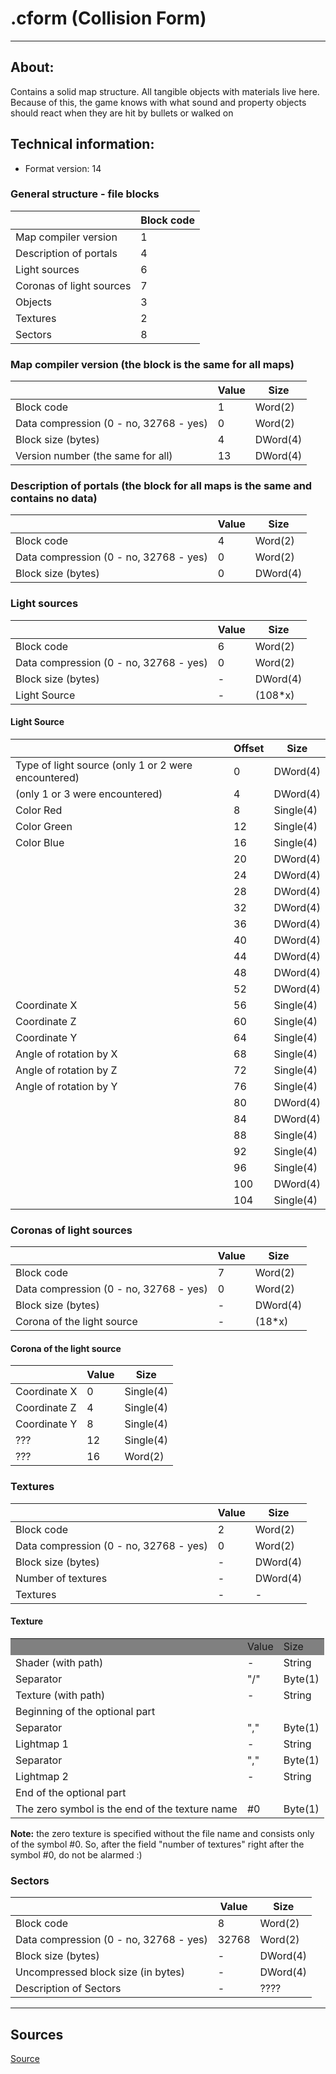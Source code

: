 # .cform (Collision Form)

___

## About:

Contains a solid map structure. All tangible objects with materials live here. Because of this, the game knows with what sound and property objects should react when they are hit by bullets or walked on

## Technical information:

- Format version: 14

### General structure - file blocks

|  | Block code |
---|---|
| Map compiler version | 1 |
| Description of portals | 4 |
| Light sources | 6 |
| Coronas of light sources | 7 |
| Objects | 3 |
| Textures | 2 |
| Sectors | 8 |

### Map compiler version (the block is the same for all maps)

|  | Value | Size |
---|---|---|
| Block code | 1 | Word(2) |
| Data compression (0 - no, 32768 - yes) | 0 | Word(2) |
| Block size (bytes) | 4 | DWord(4) |
| Version number (the same for all) | 13 | DWord(4) |

### Description of portals (the block for all maps is the same and contains no data)

|  | Value | Size |
---|---|---|
| Block code | 4 | Word(2) |
| Data compression (0 - no, 32768 - yes) | 0 | Word(2) |
| Block size (bytes) | 0 | DWord(4) |

### Light sources

|  | Value | Size |
---|---|---|
| Block code | 6 | Word(2) |
| Data compression (0 - no, 32768 - yes) | 0 | Word(2) |
| Block size (bytes) | - | DWord(4) |
| Light Source | - | (108*х) |

#### Light Source

|  | Offset | Size |
---|---|---|
| Type of light source (only 1 or 2 were encountered) | 0 | DWord(4) |
| (only 1 or 3 were encountered) | 4 | DWord(4) |
| Color Red | 8 | Single(4) |
| Color Green | 12 | Single(4) |
| Color Blue | 16 | Single(4) |
|  | 20 | DWord(4) |
|  | 24 | DWord(4) |
|  | 28 | DWord(4) |
|  | 32 | DWord(4) |
|  | 36 | DWord(4) |
|  | 40 | DWord(4) |
|  | 44 | DWord(4) |
|  | 48 | DWord(4) |
|  | 52 | DWord(4) |
| Coordinate X | 56 | Single(4) |
| Coordinate Z | 60 | Single(4) |
| Coordinate Y | 64 | Single(4) |
| Angle of rotation by X | 68 | Single(4) |
| Angle of rotation by Z | 72 | Single(4) |
| Angle of rotation by Y | 76 | Single(4) |
|  | 80 | DWord(4) |
|  | 84 | DWord(4) |
|  | 88 | Single(4) |
|  | 92 | Single(4) |
|  | 96 | Single(4) |
|  | 100 | DWord(4) |
|  | 104 | Single(4) |

### Coronas of light sources

|  | Value | Size |
---|---|---|
| Block code | 7 | Word(2) |
| Data compression (0 - no, 32768 - yes) | 0 | Word(2) |
| Block size (bytes) | - | DWord(4) |
| Corona of the light source | - | (18*х) |

#### Corona of the light source

|  | Value | Size |
---|---|---|
| Coordinate X | 0 | Single(4) |
| Coordinate Z | 4 | Single(4) |
| Coordinate Y | 8 | Single(4) |
| ??? | 12 | Single(4) |
| ??? | 16 | Word(2) |

### Textures

|  | Value | Size |
---|---|---|
| Block code | 2 | Word(2) |
| Data compression (0 - no, 32768 - yes) | 0 | Word(2) |
| Block size (bytes) | - | DWord(4) |
| Number of textures | - | DWord(4) |
| Textures | - | - |

#### Texture

<table>
	<tbody>
		<tr bgcolor="grey">
			<td></td>
			<td>Value</td>
			<td>Size</td>
		</tr>
		<tr>
			<td>Shader (with path)</td>
			<td>-</td>
			<td>String</td>
		</tr>
		<tr>
			<td>Separator</td>
			<td>"/"</td>
			<td>Byte(1)</td>
		</tr>
		<tr>
			<td>Texture (with path)</td>
			<td>-</td>
			<td>String</td>
		</tr>
		<tr>
			<td colspan="3">Beginning of the optional part</td>
		</tr>
		<tr>
			<td>Separator</td>
			<td>","</td>
			<td>Byte(1)</td>
		</tr>
		<tr>
			<td>Lightmap 1</td>
			<td>-</td>
			<td>String</td>
		</tr>
		<tr>
			<td>Separator</td>
			<td>","</td>
			<td>Byte(1)</td>
		</tr>
		<tr>
			<td>Lightmap 2</td>
			<td>-</td>
			<td>String</td>
		</tr>
		<tr>
			<td colspan="3">End of the optional part</td>
		</tr>
		<tr>
			<td>The zero symbol is the end of the texture name</td>
			<td>#0</td>
			<td>Byte(1)</td>
		</tr>
	</tbody>
</table>

**Note:** the zero texture is specified without the file name and consists only of the symbol #0. So, after the field "number of textures" right after the symbol #0, do not be alarmed :)

### Sectors

|  | Value | Size |
---|---|---|
| Block code | 8 | Word(2) |
| Data compression (0 - no, 32768 - yes) | 32768 | Word(2) |
| Block size (bytes) | - | DWord(4) |
| Uncompressed block size (in bytes) | - | DWord(4) |
| Description of Sectors | - | ???? |

___

## Sources
[Source](http://stalkerin.gameru.net/wiki/index.php?title=Level)